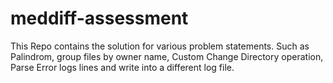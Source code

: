 # meddiff-assessment
This Repo contains the solution for various problem statements. Such as Palindrom, group files by owner name, Custom Change Directory operation, Parse Error logs lines and write into a different log file.
